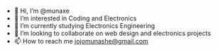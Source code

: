 - 👋 Hi, I’m @munaxe
- 👀 I’m interested in Coding and Electronics
- 🌱 I’m currently studying Electronics Engineering
- 💞️ I’m looking to collaborate on web design and electronics projects
- 📫 How to reach me jojomunashe@gmail.com

<!---
munaxe/munaxe is a ✨ special ✨ repository because its `README.md` (this file) appears on your GitHub profile.
You can click the Preview link to take a look at your changes.
--->
